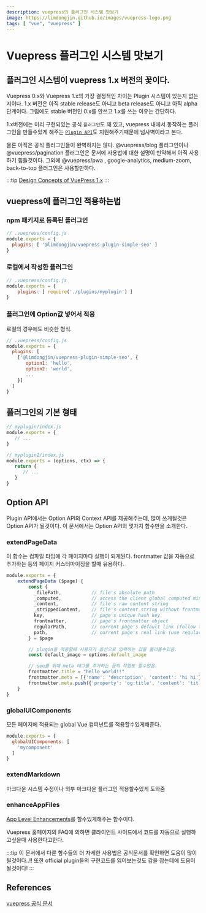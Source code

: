 ```yaml
---
description: vuepress의 플러그인 시스템 맛보기
image: https://limdongjin.github.io/images/vuepress-logo.png
tags: [ "vue", "vuepress" ]
---
```

# Vuepress 플러그인 시스템 맛보기

## 플러그인 시스템이 vuepress 1.x 버전의 꽃이다.

Vuepress 0.x와 Vuepress 1.x의 가장 결정적인 차이는
Plugin 시스템이 있는지 없는지이다.
1.x 버전은 아직 stable release도 아니고 beta release도 아니고
아직 alpha 단계이다. 그럼에도 stable 버전인 0.x를 안쓰고 1.x를 쓰는 이유는 간단하다.

1.x버전에는 미리 구현되있는 공식 `플러그인`도 꽤 있고, vuepress 내에서 동작하는 플러그인을 만들수있게 해주는 [`Plugin API`](https://vuepress.vuejs.org/plugin/)도 지원해주기때문에 넘사벽이라고 본다.

물론 아직은 공식 플러그인들이 완벽하지는 않다.
@vuepress/blog 플러그인이나 @vuepress/pagination 플러그인은 문서에 사용법에 대한 설명이 빈약해서 아직 사용하기 힘들것이다.
그외에 @vuepress/pwa , google-analytics, medium-zoom, back-to-top 플러그인은 사용할만하다.

:::tip
[Design Concepts of VuePress 1.x](https://vuepress.vuejs.org/miscellaneous/design-concepts.html)
:::

## vuepress에 플러그인 적용하는법

### npm 패키지로 등록된 플러그인

```js
// .vuepress/config.js
module.exports = {
  plugins: [ '@limdongjin/vuepress-plugin-simple-seo' ]
}
```

### 로컬에서 작성한 플러그인

```js
// .vuepress/config.js
module.exports = {
    plugins: [ require('./plugins/myplugin') ]
}
```

### 플러그인에 Option값 넣어서 적용

로컬의 경우에도 비슷한 형식.

```js
// .vuepress/config.js
module.exports = {
  plugins: [
    ['@limdongjin/vuepress-plugin-simple-seo', {
       option1: 'hello',
       option2: 'world',
       ...
    }]
  ]
}
```

## 플러그인의 기본 형태

```js
// myplugin/index.js
module.exports = {
   // ...
}
```

```js
// myplugin2/index.js
module.exports = (options, ctx) => {
   return {
      // ...
   }
}
```

## Option API

Plugin API에서는 Option API와 Context API를 제공해주는데,
많이 쓰게될것은 Option API가 될것이다. 이 문서에서는 Option API의 몇가지 함수만을 소개한다.

### extendPageData

이 함수는 컴파일 타임에 각 페이지마다 실행이 되게된다.
frontmatter 값을 자동으로 추가하는 등의 페이지 커스터마이징을 할때 유용하다.

```js
module.exports = {
    extendPageData ($page) {
        const {
          _filePath,           // file's absolute path
          _computed,           // access the client global computed mixins at build time, e.g _computed.$localePath.
          _content,            // file's raw content string
          _strippedContent,    // file's content string without frontmatter
          key,                 // page's unique hash key
          frontmatter,         // page's frontmatter object
          regularPath,         // current page's default link (follow the file hierarchy)
          path,                // current page's real link (use regularPath when permalink does not exist)
        } = $page

        // plugin을 적용할때 사용자가 옵션으로 입력하는 값을 불러올수있음.
        const default_image = options.default_image

        // seo를 위해 meta 태그를 추가하는 등의 작업도 할수있음.
        frontmatter.title = "hello world!!"
        frontmatter.meta = [{'name': 'description', 'content': 'hi hi'}]
        frontmatter.meta.push({'property': 'og:title', 'content': 'title test'})
    }
}
```

### globalUIComponents

모든 페이지에 적용되는 global Vue 컴퍼넌트를 적용할수있게해준다.

```js
module.exports = {
  globalUIComponents: [
    'mycomponent'
  ]
}
```

### extendMarkdown

마크다운 시스템 수정이나 외부 마크다운 플러그인 적용할수있게 도와줌

### enhanceAppFiles

[App Level Enhancements](https://vuepress.vuejs.org/guide/basic-config.html#app-level-enhancements)를 할수있게해주는 함수이다.

Vuepress 홈페이지의 FAQ에 의하면 클라이언트 사이드에서 코드를 자동으로 실행하고싶을때 사용한다고한다.

:::tip
이 문서에서 다룬 함수들의 더 자세한 사용법은 공식문서를 확인하면 도움이 많이 될것이다..!!
또한 official plugin들의 구현코드를 읽어보는것도 감을 잡는데에 도움이 될것이다!
:::

## References

[vuepress 공식 문서](https://vuepress.vuejs.org/plugin/)
